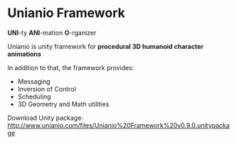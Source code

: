 # Unianio Framework

**UNI**-ty 
**ANI**-mation 
**O**-rganizer

Unianio is unity framework for **procedural 3D humanoid character animations**

In addition to that, the framework provides:

 * Messaging
 * Inversion of Control
 * Scheduling
 * 3D Geometry and Math utilities

Download Unity package: 
http://www.unianio.com/files/Unianio%20Framework%20v0.9.0.unitypackage



